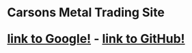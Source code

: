 <p align="center">
<h1>Carsons Metal Trading Site
</p>

[link to Google!](http://google.com) - [link to GitHub!](http://github.com)
